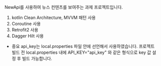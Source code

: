 NewApi를 사용하여 뉴스 컨텐츠를 보여주는 과제 프로젝트입니다.

1. kotlin Clean Architecture, MVVM 패턴 사용
2. Coroutine 사용
3. Retrofit2 사용
4. Dagger Hilt 사용


* 중요 
api_key는 local.properties 파일 안에 선언해서 사용하였습니다.
프로젝트 빌드 전 local.properties 내에 API_KEY="api_key" 와 같은 형식으로 key 값 설정 후 빌드 가능합니다.
